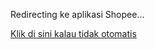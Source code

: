 <!DOCTYPE html>
<html>
<head>
  <meta charset="utf-8">
  <title>Redirect ke Shopee</title>
  <meta name="viewport" content="width=device-width, initial-scale=1">
  
  <!-- Meta redirect (fallback) -->
  <meta http-equiv="refresh" content="3; url=intent://3qBpkQvCdF#Intent;scheme=https;package=com.shopee.id;S.browser_fallback_url=https%3A%2F%2Fs.shopee.co.id%2F3qBpkQvCdF;end;">

  <!-- Canonical fallback -->
  <link rel="canonical" href="https://s.shopee.co.id/3qBpkQvCdF">

  <script>
    window.onload = function() {
      // Redirect pakai JS secepat mungkin
      setTimeout(function() {
        window.location.href = "intent://3qBpkQvCdF#Intent;scheme=https;package=com.shopee.id;S.browser_fallback_url=https%3A%2F%2Fs.shopee.co.id%2F3qBpkQvCdF;end;";
      }, 100); // Delay 100ms untuk aman cross-browser
    };
  </script>
</head>
<body>
  <p>Redirecting ke aplikasi Shopee…</p>
  <p><a href="https://s.shopee.co.id/3qBpkQvCdF">Klik di sini kalau tidak otomatis</a></p>
</body>
</html>
